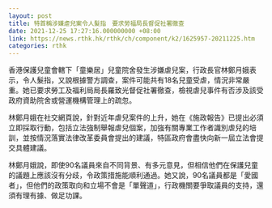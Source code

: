 ```yaml
---
layout: post
title: 特首稱涉嫌虐兒案令人髮指　要求勞福局長督促社署徹查
date: 2021-12-25 17:27:16.000000000 +08:00
link: https://news.rthk.hk/rthk/ch/component/k2/1625957-20211225.htm
categories: rthk
---
```


香港保護兒童會轄下「童樂居」兒童院舍發生涉嫌虐兒案，行政長官林鄭月娥表示，令人髮指，又說根據警方調查，案件可能共有18名兒童受虐，情況非常嚴重。她已要求勞工及福利局局長羅致光督促社署徹查，檢視虐兒事件有否涉及該受政府資助院舍或營運機構管理上的疏忽。

林鄭月娥在社交網頁說，針對近年虐兒案件的上升，她在《施政報告》已提出必須立即採取行動，包括立法強制舉報虐兒個案，加強有關專業工作者識別虐兒的培訓，並按情況落實法律改革委員會提出的建議，特區政府會盡快向新一屆立法會提交具體建議。

林鄭月娥說，即使90名議員來自不同背景、有多元意見，但相信他們在保護兒童的議題上應該沒有分歧，令政策措施能順利通過。她又說，90名議員都是「愛國者」，但他們的政策取向和立場不會是「單聲道」，行政機關要爭取議員的支持，還須有理有據、做足功課。

